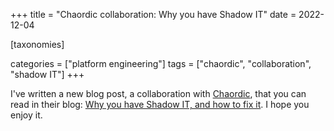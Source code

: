 +++
title = "Chaordic collaboration: Why you have Shadow IT"
date = 2022-12-04

[taxonomies]

categories = ["platform engineering"]
tags = ["chaordic", "collaboration", "shadow IT"]
+++

I've written a new blog post, a collaboration with [Chaordic](https://chaordic.io), that you can read in their blog: [Why you have Shadow IT, and how to fix it](https://chaordic.io/blog/why-you-have-shadow-it-and-how-to-fix-it/). I hope you enjoy it.
